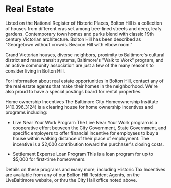 # Real Estate

Listed on the National Register of Historic Places, Bolton Hill is a collection of houses from different eras set among tree-lined streets and deep, leafy gardens. Contemporary town homes and parks blend with classic 19th century Victorian architecture. Bolton Hill has been described as "Georgetown without crowds. Beacon Hill with elbow room."

Grand Victorian houses, diverse neighbors, proximity to Baltimore's cultural district and mass transit systems, Baltimore's "Walk to Work" program, and an active community association are just a few of the many reasons to consider living in Bolton Hill.

For information about real estate opportunities in Bolton Hill, contact any of the real estate agents that make their homes in the neighborhood.  We're also proud to have a special postings board for rental properties.

Home ownership Incentives
The Baltimore City Homeownership Institute (410.396.3124) is a clearing house for home ownership incentives and programs including: 		

- Live Near Your Work Program
  The Live Near Your Work program is a cooperative effort between the City Government, State Government, and specific employers to offer financial incentive for employees to buy a house within walking distance of their place of employment. The incentive is a $2,000 contribution toward the purchaser's closing costs.

- Settlement Expense Loan Program
  This is a loan program for up to $5,000 for first-time homeowners.

Details on these programs and many more, including Historic Tax Incentives are available from any  of our Bolton Hill Resident Agents, on the LiveBaltimore website, or thru the City Hall office noted above.
